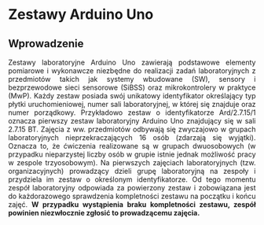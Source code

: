 # Zestawy Arduino Uno

<div style="text-align: justify">

## Wprowadzenie

Zestawy laboratoryjne Arduino Uno zawierają podstawowe elementy pomiarowe i wykonawcze
niezbędne do realizacji zadań laboratoryjnych z przedmiotów takich jak systemy wbudowane (SW),
sensory i bezprzewodowe sieci sensorowe (SiBSS) oraz mikrokontrolery w praktyce (MwP). Każdy
zestaw posiada swój unikatowy identyfikator określający typ płytki uruchomieniowej, numer sali
laboratoryjnej, w której się znajduje oraz numer porządkowy. Przykładowo zestaw o identyfikatorze
Ard/2.7.15/1 oznacza pierwszy zestaw laboratoryjny Arduino Uno znajdujący się w sali 2.7.15 BT.
Zajęcia z ww. przedmiotów odbywają się zwyczajowo w grupach laboratoryjnych nieprzekraczających 16 osób (zdarzają się wyjątki). Oznacza to, że ćwiczenia realizowane są w grupach dwuosobowych (w przypadku nieparzystej liczby osób w grupie istnie jednak możliwość pracy w zespole
trzyosobowym). Na pierwszych zajęciach laboratoryjnych (tzw. organizacyjnych) prowadzący dzieli
grupę laboratoryjną na zespoły i przydziela im zestaw o określonym identyfikatorze. Od tego momentu zespół laboratoryjny odpowiada za powierzony zestaw i zobowiązana jest do każdorazowego
sprawdzenia kompletności zestawu na początku i końcu zajęć. **W przypadku wystąpienia braku
kompletności zestawu, zespół powinien niezwłocznie zgłosić to prowadzącemu zajęcia.**



</div>

